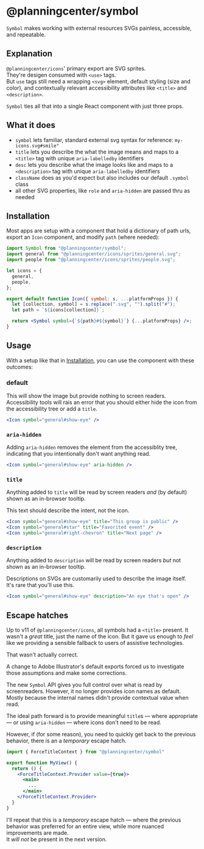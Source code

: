 # @planningcenter/symbol

`Symbol` makes working with external resources SVGs painless, accessible, and repeatable.

## Explanation

`@planningcenter/icons`' primary export are SVG sprites.  
They're desigen consumed with `<use>` tags.  
But `use` tags still need a wrapping `<svg>` element, default styling (size and color), and contextually relevant accessibility attributes like `<title>` and `<description>`.

`Symbol` ties all that into a single React component with just three props.

## What it does

- `symbol` lets familiar, standard external svg syntax for reference: `my-icons.svg#smile"`
- `title` lets you describe the what the image means and maps to a `<title>` tag with unique `aria-labelledby` identifiers
- `desc` lets you describe what the image looks like and maps to a `<description>` tag with unique `aria-labelledby` identifiers
- `className` does as you'd expect but also includes our default `.symbol` class
- all other SVG properties, like `role` and `aria-hidden` are passed thru as needed

## Installation

Most apps are setup with a component that hold a dictionary of path urls, export an `Icon` component, and modify `path` (where needed):

```jsx
import Symbol from "@planningcenter/symbol";
import general from "@planningcenter/icons/sprites/general.svg";
import people from "@planningcenter/icons/sprites/people.svg";

let icons = {
  general,
  people,
};

export default function Icon({ symbol: s, ...platformProps }) {
  let [collection, symbol] = s.replace(".svg", "").split("#");
  let path = `${icons[collection]}`;

  return <Symbol symbol={`${path}#${symbol}`} {...platformProps} />;
}
```

## Usage

With a setup like that in [Installation](#installation), you can use the component with these outcomes:

### default

This will show the image but provide nothing to screen readers.  
Accessibility tools will rais an error that you should either hide the icon from the accessibility tree or add a `title`.

```jsx
<Icon symbol="general#show-eye" />
```

### `aria-hidden`

Adding `aria-hidden` removes the element from the accessiblity tree, indicating that you intentionally don't want anything read.

```jsx
<Icon symbol="general#show-eye" aria-hidden />
```

### `title`

Anything added to `title` will be read by screen readers _and_ (by default) shown as an in-browser tooltip.

This text should describe the intent, not the icon.

```jsx
<Icon symbol="general#show-eye" title="This group is public" />
<Icon symbol="general#star" title="Favorited event" />
<Icon symbol="general#right-chevron" title="Next page" />
```

### `description`

Anything added to `description` will be read by screen readers _but_ not shown as an in-browser tooltip.

Descriptions on SVGs are customarily used to describe the image itself.  
It's rare that you'll use this.

```jsx
<Icon symbol="general#show-eye" description="An eye that's open" />
```

## Escape hatches

Up to v11 of `@planningcenter/icons`, all symbols had a `<title>` present.
It wasn't a _great_ title, just the name of the icon.
But it gave us enough to _feel_ like we providing a sensible fallback to users of assistive technologies.

That wasn't actually correct.

A change to Adobe Illustrator's default exports forced us to investigate those assumptions and make some corrections.

The new `Symbol` API gives you full control over what is read by screenreaders.
However, it no longer provides icon names as default.
Mostly because the internal names didn't provide contextual value when read.

The ideal path forward is to provide meaningful `title`s — where appropriate — or using `aria-hidden` — where icons don't need to be read.

However, if (for some reason), you need to quickly get back to the previous behavior, there is an a _temporary_ escape hatch.

```jsx
import { ForceTitleContext } from "@planningcenter/symbol"

export function MyView() {
  return () {
    <ForceTitleContext.Provider value={true}>
      <main>
        ...
      </main>
    </ForceTitleContext.Provider>
  }
}
```

I'll repeat that this is a _temporory_ escape hatch — where the previous behavior was preferred for an entire view, while more nuanced improvements are made.  
It _will not_ be present in the next version.
